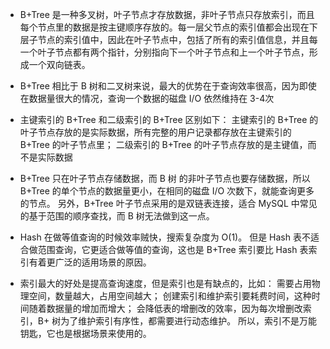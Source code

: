 

- B+Tree 是一种多叉树，叶子节点才存放数据，非叶子节点只存放索引，而且每个节点里的数据是按主键顺序存放的。每一层父节点的索引值都会出现在下层子节点的索引值中，因此在叶子节点中，包括了所有的索引值信息，并且每一个叶子节点都有两个指针，分别指向下一个叶子节点和上一个叶子节点，形成一个双向链表。 

- B+Tree 相比于 B 树和二叉树来说，最大的优势在于查询效率很高，因为即使在数据量很大的情况，查询一个数据的磁盘 I/O 依然维持在 3-4次 

- 主键索引的 B+Tree 和二级索引的 B+Tree 区别如下： 主键索引的 B+Tree 的叶子节点存放的是实际数据，所有完整的用户记录都存放在主键索引的 B+Tree 的叶子节点里； 二级索引的 B+Tree 的叶子节点存放的是主键值，而不是实际数据

- B+Tree 只在叶子节点存储数据，而 B 树 的非叶子节点也要存储数据，所以 B+Tree 的单个节点的数据量更小，在相同的磁盘 I/O 次数下，就能查询更多的节点。 另外，B+Tree 叶子节点采用的是双链表连接，适合 MySQL 中常见的基于范围的顺序查找，而 B 树无法做到这一点。

- Hash 在做等值查询的时候效率贼快，搜索复杂度为 O(1)。 但是 Hash 表不适合做范围查询，它更适合做等值的查询，这也是 B+Tree 索引要比 Hash 表索引有着更广泛的适用场景的原因。 

- 索引最大的好处是提高查询速度，但是索引也是有缺点的，比如： 需要占用物理空间，数量越大，占用空间越大； 创建索引和维护索引要耗费时间，这种时间随着数据量的增加而增大； 会降低表的增删改的效率，因为每次增删改索引，B+ 树为了维护索引有序性，都需要进行动态维护。 所以，索引不是万能钥匙，它也是根据场景来使用的。





